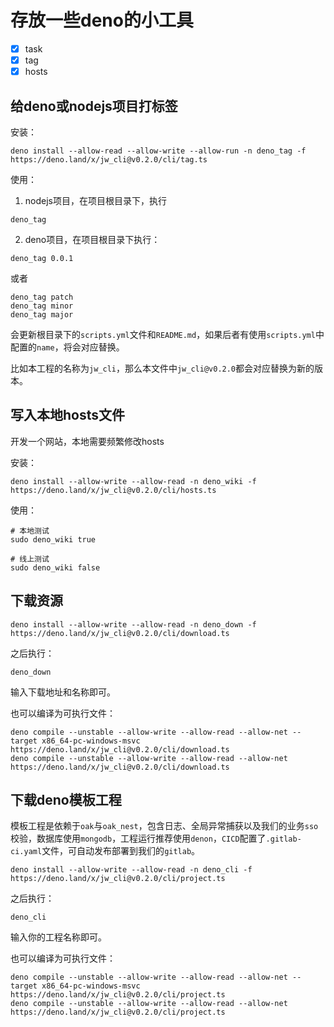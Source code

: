 # 存放一些deno的小工具

- [x] task
- [x] tag
- [x] hosts

## 给deno或nodejs项目打标签

安装：

```
deno install --allow-read --allow-write --allow-run -n deno_tag -f https://deno.land/x/jw_cli@v0.2.0/cli/tag.ts
```

使用：

1. nodejs项目，在项目根目录下，执行

```
deno_tag
```

2. deno项目，在项目根目录下执行：

```
deno_tag 0.0.1
```

或者

```
deno_tag patch
deno_tag minor
deno_tag major
```

会更新根目录下的`scripts.yml`文件和`README.md`，如果后者有使用`scripts.yml`中配置的`name`，将会对应替换。

比如本工程的名称为`jw_cli`，那么本文件中`jw_cli@v0.2.0`都会对应替换为新的版本。

## 写入本地hosts文件

开发一个网站，本地需要频繁修改hosts

安装：

```
deno install --allow-write --allow-read -n deno_wiki -f https://deno.land/x/jw_cli@v0.2.0/cli/hosts.ts
```

使用：

```
# 本地测试
sudo deno_wiki true

# 线上测试
sudo deno_wiki false
```

## 下载资源

```
deno install --allow-write --allow-read -n deno_down -f https://deno.land/x/jw_cli@v0.2.0/cli/download.ts
```

之后执行：

```
deno_down
```

输入下载地址和名称即可。

也可以编译为可执行文件：

```
deno compile --unstable --allow-write --allow-read --allow-net --target x86_64-pc-windows-msvc https://deno.land/x/jw_cli@v0.2.0/cli/download.ts
deno compile --unstable --allow-write --allow-read --allow-net https://deno.land/x/jw_cli@v0.2.0/cli/download.ts
```

## 下载deno模板工程

模板工程是依赖于`oak`与`oak_nest`，包含日志、全局异常捕获以及我们的业务`sso`校验，数据库使用`mongodb`，工程运行推荐使用`denon`，`CICD`配置了`.gitlab-ci.yaml`文件，可自动发布部署到我们的`gitlab`。

```
deno install --allow-write --allow-read -n deno_cli -f https://deno.land/x/jw_cli@v0.2.0/cli/project.ts
```

之后执行：

```
deno_cli
```

输入你的工程名称即可。

也可以编译为可执行文件：

```
deno compile --unstable --allow-write --allow-read --allow-net --target x86_64-pc-windows-msvc https://deno.land/x/jw_cli@v0.2.0/cli/project.ts
deno compile --unstable --allow-write --allow-read --allow-net https://deno.land/x/jw_cli@v0.2.0/cli/project.ts
```
